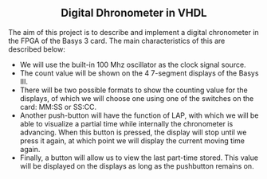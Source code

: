 <h2 align="center">Digital Dhronometer in VHDL</h2>

The aim of this project is to describe and implement a digital chronometer in the FPGA of the Basys 3 card. The main characteristics of this are described below:

- We will use the built-in 100 Mhz oscillator as the clock signal source.
- The count value will be shown on the 4 7-segment displays of the Basys III.
- There will be two possible formats to show the counting value for the displays, of which we will choose one using one of the switches on the card: MM:SS or SS:CC.
- Another push-button will have the function of LAP, with which we will be able to visualize a partial time while internally the chronometer is advancing. When this button is pressed, the display will stop until we press it again, at which point we will display the current moving time again.
- Finally, a button will allow us to view the last part-time stored. This value will be displayed on the displays as long as the pushbutton remains on.


